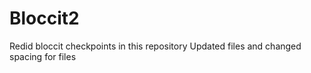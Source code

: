 # Bloccit2
Redid bloccit checkpoints in this repository
Updated files and changed spacing for files
